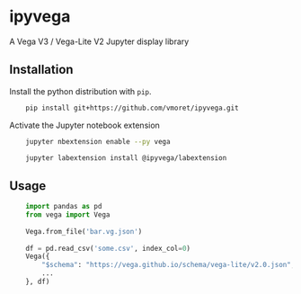 # ipyvega

A Vega V3 / Vega-Lite V2 Jupyter display library

## Installation

Install the python distribution with `pip`.

```bash
    pip install git+https://github.com/vmoret/ipyvega.git
```

Activate the Jupyter notebook extension

```bash
    jupyter nbextension enable --py vega
```

```bash
    jupyter labextension install @ipyvega/labextension
```

## Usage

```python
    import pandas as pd
    from vega import Vega
    
    Vega.from_file('bar.vg.json')
    
    df = pd.read_csv('some.csv', index_col=0)
    Vega({
        "$schema": "https://vega.github.io/schema/vega-lite/v2.0.json",
        ...
    }, df)
```
